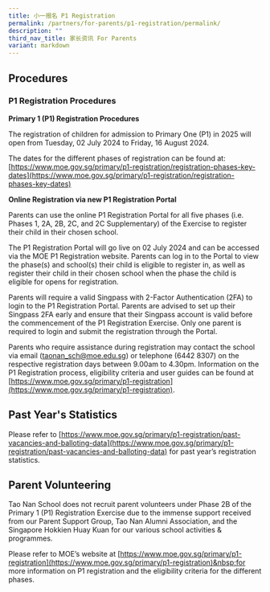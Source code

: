 ```yaml
---
title: 小一报名 P1 Registration
permalink: /partners/for-parents/p1-registration/permalink/
description: ""
third_nav_title: 家长资讯 For Parents
variant: markdown
---
```

## Procedures

### P1 Registration Procedures

**Primary 1 (P1) Registration Procedures**

The registration of children for admission to Primary One (P1) in 2025 will open from Tuesday, 02 July 2024 to Friday, 16 August 2024.

The dates for the different phases of registration can be found at: 
[https://www.moe.gov.sg/primary/p1-registration/registration-phases-key-dates](https://www.moe.gov.sg/primary/p1-registration/registration-phases-key-dates)

**Online Registration via new P1 Registration Portal**

Parents can use the online P1 Registration Portal for all five phases (i.e. Phases 1, 2A, 2B, 2C, and 2C Supplementary) of the Exercise to register their child in their chosen school. 

The P1 Registration Portal will go live on 02 July 2024 and can be accessed via the MOE P1 Registration website. Parents can log in to the Portal to view the phase(s) and school(s) their child is eligible to register in, as well as register their child in their chosen school when the phase the child is eligible for opens for registration.

Parents will require a valid Singpass with 2-Factor Authentication (2FA) to login to the P1 Registration Portal. Parents are advised to set up their Singpass 2FA early and ensure that their Singpass account is valid before the commencement of the P1 Registration Exercise. Only one parent is required to login and submit the registration through the Portal.

Parents who require assistance during registration may contact the school via email ([taonan_sch@moe.edu.sg](taonan_sch@moe.edu.sg)) or telephone (6442 8307) on the respective registration days between 9.00am to 4.30pm. Information on the P1 Registration process, eligibility criteria and user guides can be found at [https://www.moe.gov.sg/primary/p1-registration](https://www.moe.gov.sg/primary/p1-registration).

## Past Year's Statistics
Please refer to  [https://www.moe.gov.sg/primary/p1-registration/past-vacancies-and-balloting-data](https://www.moe.gov.sg/primary/p1-registration/past-vacancies-and-balloting-data)  for past year’s registration statistics.

Parent Volunteering
-------------------

Tao Nan School does not recruit parent volunteers under Phase 2B of the Primary 1 (P1) Registration Exercise due to the immense support received from our Parent Support Group, Tao Nan Alumni Association, and the Singapore Hokkien Huay Kuan for our various school activities &amp; programmes.

Please refer to MOE’s website at&nbsp;[https://www.moe.gov.sg/primary/p1-registration](https://www.moe.gov.sg/primary/p1-registration)&nbsp;for more information on P1 registration and the eligibility criteria for the different phases.